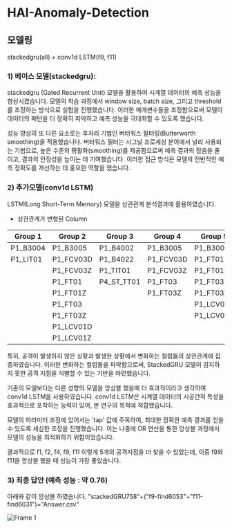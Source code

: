 # HAI-Anomaly-Detection
## 모델링
stackedgru(all) + conv1d LSTM(f9, f11)
### 1) 베이스 모델(stackedgru): 
stackedgru (Gated Recurrent Unit) 모델을 활용하여 시계열 데이터의 예측 성능을 향상시켰습니다. 모델의 학습 과정에서 window size, batch size, 그리고 threshold를 조정하는 방식으로 실험을 진행했습니다. 이러한 매개변수들을 조정함으로써 모델이 데이터의 패턴을 더 정확히 파악하고 예측 성능을 극대화할 수 있도록 했습니다.

성능 향상의 또 다른 요소로는 후처리 기법인 버터워스 필터링(Butterworth smoothing)을 적용했습니다. 버터워스 필터는 시그널 프로세싱 분야에서 널리 사용되는 기법으로, 높은 수준의 평활화(smoothing)를 제공함으로써 예측 결과의 잡음을 줄이고, 결과의 안정성을 높이는 데 기여했습니다. 이러한 접근 방식은 모델의 전반적인 예측 정확도를 개선하는 데 중요한 역할을 했습니다.

### 2) 추가모델(conv1d LSTM)
LSTM(Long Short-Term Memory) 모델을 상관관계 분석결과에 활용하였습니다.

* 상관관계가 변형된 Column

| Group 1     | Group 2                           | Group 3                          | Group 4                          | Group 5                                      | Group 6           | Group 7       | Group 8                        | Group 9                 |
|-------------|-----------------------------------|----------------------------------|----------------------------------|----------------------------------------------|-------------------|---------------|-------------------------------|-------------------------|
| P1_B3004    | P1_B3005                          | P1_B4002                         | P1_B3005                         | P1_B3005                                     | P1_PCV02D         | P1_PIT01      | P1_TIT01                      | P2_VXT02                |
| P1_LIT01    | P1_FCV03D                         | P1_B4022                         | P1_FCV03D                        | P1_FT01                                      | P1_PCV02Z         | P4_ST_PT01    | P4_ST_TT01                    | P2_VXT03                |
|             | P1_FCV03Z                         | P1_TIT01                         | P1_FCV03Z                        | P1_FT01Z                                     |                   |               |                               | P2_VYT02                |
|             | P1_FT01                           | P4_ST_TT01                       | P1_FT03                          | P1_FT03                                      |                   |               |                               | P2_VYT03                |
|             | P1_FT01Z                          |                                  | P1_FT03Z                         | P1_FT03Z                                     |                   |               |                               |                         |
|             | P1_FT03                           |                                  |                                  | P1_LCV01D                                    |                   |               |                               |                         |
|             | P1_FT03Z                          |                                  |                                  | P1_LCV01Z                                    |                   |               |                               |                         |
|             | P1_LCV01D                         |                                  |                                  |                                              |                   |               |                               |                         |
|             | P1_LCV01Z                         |                                  |                                  |                                              |                   |               |                               |                         |

특히, 공격이 발생하지 않은 상황과 발생한 상황에서 변화하는 컬럼들의 상관관계에 집중하였습니다. 이러한 변화하는 컬럼들을 파악함으로써, StackedGRU 모델이 감지하지 못한 공격 지점을 식별할 수 있는 기반을 마련했습니다.

기존의 모델보다는 다른 성향의 모델을 앙상블 했을때 더 효과적이라고 생각하여 conv1d LSTM을 사용하였습니다. conv1d LSTM은 시계열 데이터의 시공간적 특성을 효과적으로 포착하는 능력이 있어, 본 연구의 목적에 적합했습니다.

모델의 파라미터 조정에 있어서는 'tap' 값에 주목하여, 최대한 정확한 예측 결과를 얻을 수 있도록 세심한 조정을 진행했습니다. 이는 나중에 OR 연산을 통한 앙상블 과정에서 모델의 성능을 최적화하기 위함이었습니다.

결과적으로 f1, f2, f4, f9, f11 이렇게 5개의 공격지점을 더 찾을 수 있었는데, 이중 f9와 f11을 앙상블 했을 때 성능이 가장 좋았습니다.

### 3) 최종 답안 (예측 성능 : 약 0.76)
아래와 같이 앙상블 하였습니다.
"stackedGRU758"+("f9-find6053"+"f11-find6031")="Answer.csv"

![Frame 1](https://github.com/S-SIRIUS/HAI-Anomaly-Detection/assets/109223193/ce33a2c3-6528-4436-9ff3-e92543b0eb66)


